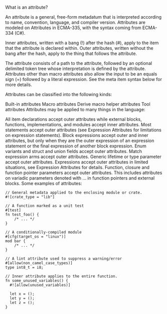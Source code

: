 What is an attribute?
<!--question-->
An attribute is a general, free-form metadatum that is interpreted according to name, convention, language, and compiler version. Attributes are modeled on Attributes in ECMA-335, with the syntax coming from ECMA-334 (C#).

Inner attributes, written with a bang (!) after the hash (#), apply to the item that the attribute is declared within. Outer attributes, written without the bang after the hash, apply to the thing that follows the attribute.

The attribute consists of a path to the attribute, followed by an optional delimited token tree whose interpretation is defined by the attribute. Attributes other than macro attributes also allow the input to be an equals sign (=) followed by a literal expression. See the meta item syntax below for more details.

Attributes can be classified into the following kinds:

Built-in attributes
Macro attributes
Derive macro helper attributes
Tool attributes
Attributes may be applied to many things in the language:

All item declarations accept outer attributes while external blocks, functions, implementations, and modules accept inner attributes.
Most statements accept outer attributes (see Expression Attributes for limitations on expression statements).
Block expressions accept outer and inner attributes, but only when they are the outer expression of an expression statement or the final expression of another block expression.
Enum variants and struct and union fields accept outer attributes.
Match expression arms accept outer attributes.
Generic lifetime or type parameter accept outer attributes.
Expressions accept outer attributes in limited situations, see Expression Attributes for details.
Function, closure and function pointer parameters accept outer attributes. This includes attributes on variadic parameters denoted with ... in function pointers and external blocks.
Some examples of attributes:

```
// General metadata applied to the enclosing module or crate.
#![crate_type = "lib"]

// A function marked as a unit test
#[test]
fn test_foo() {
    /* ... */
}

// A conditionally-compiled module
#[cfg(target_os = "linux")]
mod bar {
    /* ... */
}

// A lint attribute used to suppress a warning/error
#[allow(non_camel_case_types)]
type int8_t = i8;

// Inner attribute applies to the entire function.
fn some_unused_variables() {
  #![allow(unused_variables)]

  let x = ();
  let y = ();
  let z = ();
}
```
